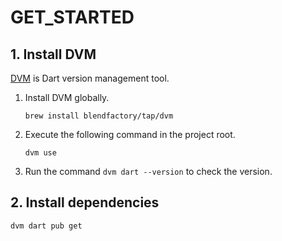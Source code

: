 # GET_STARTED

## 1. Install DVM

[DVM] is Dart version management tool.

1. Install DVM globally.
    ```shell
    brew install blendfactory/tap/dvm
    ```
2. Execute the following command in the project root.
    ```shell
    dvm use
    ```
3. Run the command `dvm dart --version` to check the version.

## 2. Install dependencies

```shell
dvm dart pub get
```

<!-- Links -->
[DVM]: https://github.com/blendfactory/dvm

